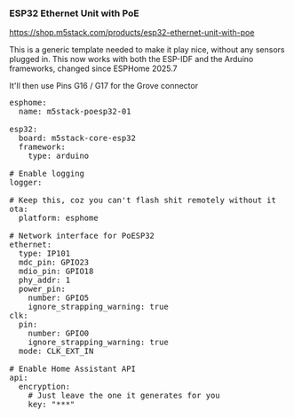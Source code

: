 ### ESP32 Ethernet Unit with PoE

https://shop.m5stack.com/products/esp32-ethernet-unit-with-poe

This is a generic template needed to make it play nice, without any sensors plugged in. This now works with both the ESP-IDF and the Arduino frameworks, changed since ESPHome 2025.7

It'll then use Pins G16 / G17 for the Grove connector

<pre>
esphome:
  name: m5stack-poesp32-01

esp32:
  board: m5stack-core-esp32
  framework:
    type: arduino

# Enable logging
logger:

# Keep this, coz you can't flash shit remotely without it
ota:
  platform: esphome

# Network interface for PoESP32
ethernet:
  type: IP101
  mdc_pin: GPIO23
  mdio_pin: GPIO18
  phy_addr: 1
  power_pin:
    number: GPIO5
    ignore_strapping_warning: true
clk:
  pin:
    number: GPIO0
    ignore_strapping_warning: true
  mode: CLK_EXT_IN

# Enable Home Assistant API
api:
  encryption:
    # Just leave the one it generates for you
    key: "***"
</pre>
